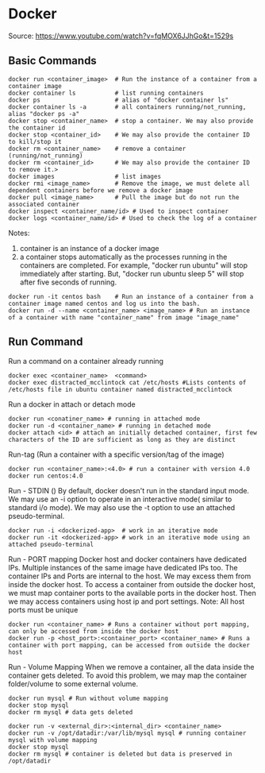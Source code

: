 # Docker
Source: https://www.youtube.com/watch?v=fqMOX6JJhGo&t=1529s

## Basic Commands
``` shell
docker run <container_image>  # Run the instance of a container from a container image
docker container ls           # list running containers
docker ps                     # alias of "docker container ls"
docker container ls -a        # all containers running/not_running, alias "docker ps -a"
docker stop <container_name>  # stop a container. We may also provide the container id
docker stop <container_id>    # We may also provide the container ID to kill/stop it
docker rm <container_name>    # remove a container (running/not_running)
docker rm <container_id>      # We may also provide the container ID to remove it.>
docker images                 # list images
docker rmi <image_name>       # Remove the image, we must delete all dependent containers before we remove a docker image
docker pull <image_name>      # Pull the image but do not run the associated container
docker inspect <container_name/id> # Used to inspect container
docker logs <container_name/id> # Used to check the log of a container
```
Notes: 
1. container is an instance of a docker image
2. a container stops automatically as the processes running in the containers are completed. For example, "docker run ubuntu" will stop immediately after starting. But, "docker run ubuntu sleep 5" will stop after five seconds of running.
``` shell
docker run -it centos bash    # Run an instance of a container from a container image named centos and log us into the bash.
docker run -d --name <container_name> <image_name> # Run an instance of a container with name "container_name" from image "image_name"
```

## Run Command
Run a command on a container already running
``` shell
docker exec <container_name>  <command>
docker exec distracted_mcclintock cat /etc/hosts #Lists contents of /etc/hosts file in ubuntu container named distracted_mcclintock
```
Run a docker in attach or detach mode
``` shell
docker run <conatiner_name> # running in attached mode
docker run -d <container_name> # running in detached mode
docker attach <id> # attach an initially detached container, first few characters of the ID are sufficient as long as they are distinct
```
Run-tag (Run a container with a specific version/tag of the image)
``` shell
docker run <container_name>:<4.0> # run a container with version 4.0
docker run centos:4.0
```
Run - STDIN ()
By default, docker doesn't run in the standard input mode.
We may use an -i option to operate in an interactive mode( similar to standard i/o mode).
We may also use the -t option to use an attached pseudo-terminal.

``` shell
docker run -i <dockerized-app>  # work in an iterative mode
docker run -it <dockerized-app> # work in an iterative mode using an attached pseudo-terminal
```

Run - PORT mapping
Docker host and docker containers have dedicated IPs.
Multiple instances of the same image have dedicated IPs too.
The container IPs and Ports are internal to the host. We may excess them from inside the docker host.
To access a container from outside the docker host, we must map container ports to the available ports in the docker host. Then we may access containers using host ip and port settings.
Note: All host ports must be unique

``` shell
docker run <container_name> # Runs a container without port mapping, can only be accessed from inside the docker host
docker run -p <host_port>:<container_port> <container_name> # Runs a container with port mapping, can be accessed from outside the docker host
```

Run - Volume Mapping
When we remove a container, all the data inside the container gets deleted. To avoid this problem, we may map the container folder/volume to some external volume.
``` shell
docker run mysql # Run without volume mapping
docker stop mysql
docker rm mysql # data gets deleted

docker run -v <external_dir>:<internal_dir> <container_name>
docker run -v /opt/datadir:/var/lib/mysql mysql # running container mysql with volume mapping
docker stop mysql
docker rm mysql # container is deleted but data is preserved in /opt/datadir
```





